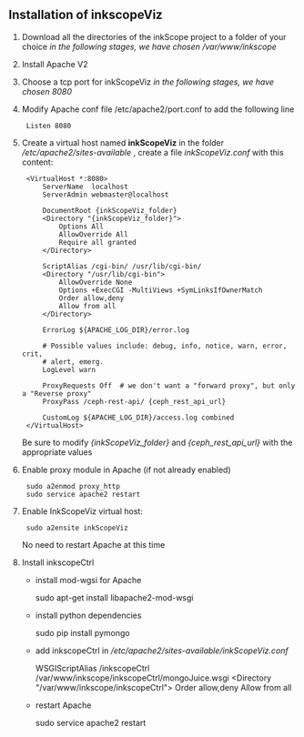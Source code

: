 Installation of inkscopeViz
---------------------------

1. Download all the directories of the inkScope project to a folder of your choice
    *in the following stages, we have chosen /var/www/inkscope*

2. Install Apache V2

3. Choose a tcp port for inkScopeViz
    *in the following stages, we have chosen 8080*

4. Modify Apache conf file /etc/apache2/port.conf to add the following line

        Listen 8080

5. Create a virtual host named **inkScopeViz**
in the folder */etc/apache2/sites-available* ,
create a file *inkScopeViz.conf* with this content:

        <VirtualHost *:8080>
            ServerName  localhost
            ServerAdmin webmaster@localhost

            DocumentRoot {inkScopeViz_folder}
            <Directory "{inkScopeViz_folder}">
                Options All
                AllowOverride All
                Require all granted
            </Directory>

            ScriptAlias /cgi-bin/ /usr/lib/cgi-bin/
            <Directory "/usr/lib/cgi-bin">
                AllowOverride None
                Options +ExecCGI -MultiViews +SymLinksIfOwnerMatch
                Order allow,deny
                Allow from all
            </Directory>

            ErrorLog ${APACHE_LOG_DIR}/error.log

            # Possible values include: debug, info, notice, warn, error, crit,
            # alert, emerg.
            LogLevel warn

            ProxyRequests Off  # we don't want a "forward proxy", but only a "Reverse proxy"
            ProxyPass /ceph-rest-api/ {ceph_rest_api_url}

            CustomLog ${APACHE_LOG_DIR}/access.log combined
        </VirtualHost>

    Be sure to modify *{inkScopeViz_folder}* and *{ceph_rest_api_url}* with the appropriate values

6. Enable proxy module in Apache (if not already enabled)

        sudo a2enmod proxy_http
        sudo service apache2 restart

7. Enable InkScopeViz virtual host:

        sudo a2ensite inkScopeViz

    No need to restart Apache at this time

8. Install inkscopeCtrl

    - install mod-wgsi for Apache

         sudo apt-get install libapache2-mod-wsgi

    - install python dependencies

         sudo pip install pymongo

    - add inkscopeCtrl in */etc/apache2/sites-available/inkScopeViz.conf*

        WSGIScriptAlias /inkscopeCtrl /var/www/inkscope/inkscopeCtrl/mongoJuice.wsgi
        <Directory "/var/www/inkscope/inkscopeCtrl">
            Order allow,deny
            Allow from all
        </Directory>

    - restart Apache

        sudo service apache2 restart

